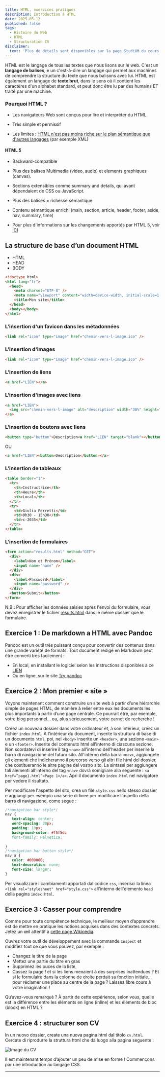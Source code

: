 ```yaml
---
title: HTML, exercices pratiques
description: Introduction à HTML
date: 2025-05-12
published: false
tags:
  - Histoire du Web
  - HTML
  - Structuration CV
disclaimer:
  text: 'Plus de détails sont disponibles sur la page StudiUM du cours.'
---
```


HTML est le langage de tous les textes que nous lisons sur le web. C'est un **langage de balises**, e un c'est-à-dire un langage qui permet aux machines de comprendre la structure du texte que nous balisons avec lui. HTML est également un langage de **texte brut**, dans le sens où il contient les caractères d'un alphabet standard, et peut donc être lu par des humains ET traité par une machine.

### Pourquoi HTML ?

- Les navigateurs Web sont conçus pour lire et interpréter du HTML

- Très simple et permissif

- Les limites : [HTML n'est pas moins riche sur le plan sémantique que d'autres langages](https://cursus.ebsi.umontreal.ca/vol1no1/teasdale.html#c6) (par exemple XML)

#### HTML 5

- Backward-compatible

- Plus des balises Multimedia (video, audio) et elements graphiques (canvas).

- Sections extensibles comme summary and details, qui avant dépendaient de CSS ou JavaScript.

- Plus des balises = richesse sémantique

- Contenu sémantique enrichi (main, section, article, header, footer, aside, nav, summary, time)

- Pour plus d'informations sur les changements apportés par HTML 5, voir [ICI](https://webdi.fr/article/4-HTML5-les-nouveaux-elements.html)


## La structure de base d’un document HTML

- HTML
- HEAD
- BODY

<!--![Une page web - La structure de base](https://www.pierre-giraud.com/wp-content/uploads/2019/05/html-tableau-simple.png)-->

<!--## Liens utiles

- [Pour découvrir les fonctionnalités du HTML](https://dev.to/ananyaneogi/html-can-do-that-c0n)-->

<!-- [Pour diviser le texte en deux colonnes](https://giuliaferretti12.github.io/HNU6058-HNU3058/seance1/index-columns.html)-->

```html
<!doctype html>
<html lang="fr">
  <head>
    <meta charset="UTF-8" />
    <meta name="viewport" content="width=device-width, initial-scale=1.0" />
    <title>Mon site</title>
  </head>
  <body></body>
</html>
```

### L'insertion d'un favicon dans les métadonnées

```html
<link rel="icon" type="image" href="chemin-vers-l-image.ico" />
```

### L'insertion d'images

```html
<link rel="icon" type="image" href="chemin-vers-l-image.ico" />
```

### L'insertion de liens

```html
<a href="LIEN"></a>
```

### L'insertion d'images avec liens

```html
<a href="LIEN">
  <img src="chemin-vers-l-image" alt="description" width="30%" height="30%" />
</a>
```

### L'insertion de boutons avec liens

```html
<button type="button">Description<a href="LIEN" target="blank"></button>
```

OU

```html
<a href="LIEN"><button>Description</button></a>
```

### L'insertion de tableaux

```html
<table border="1">
  <tr>
    <th>Instructrice</th>
    <th>Heure</th>
    <th>Local</th>
  </tr>
  <tr>
    <td>Giulia Ferretti</td>
    <td>9h30 - 15h30</td>
    <td>c-2035</td>
  </tr>
</table>
```

### L'insertion de formulaires

```html
<form action="results.html" method="GET">
  <div>
    <label>Nom et Prénom</label>
    <input name="name" />
  </div>
  <div>
    <label>Password</label>
    <input name="password" />
  </div>
  <button>Submit</button>
</form>
```

N.B.: Pour afficher les données saisies après l'envoi du formulaire, vous devez enregistrer le fichier <a href="/images/results.html" download="results.html">results.html</a> dans le même dossier que le formulaire.

## Exercice 1 : De markdown a HTML avec Pandoc

Pandoc est un outil très puissant conçu pour convertir des contenus dans une grande variété de formats. Tout document rédigé en Markdown peut être converti très facilement :

- En local, en installant le logiciel selon les instructions disponibles à ce [LIEN](https://docs.zettlr.com/fr/installing-pandoc/)
- Ou en ligne, sur le site [Try pandoc](https://pandoc.org/try/)

## Exercice 2 : Mon premier « site »

Voyons maintenant comment construire un site web à partir d’une hiérarchie simple de pages HTML, de manière à relier entre eux les documents les plus importants à partir d’une page centrale. Ce pourrait être, par exemple, votre blog personnel… ou, plus sérieusement, votre carnet de recherche !

Créez un nouveau dossier dans votre ordinateur et, à son intérieur, créez un fichier `index.html`.
À l'intérieur du document, inserite la struttura di base di un documento `html`, poi, nel `<body>` inserite un `<header>`, una sezione `<main>` e un `<footer>`.
Inserite del contenuto html all'interno di ciascuna sezione.
Non scordatevi di inserire il tag `<nav>` all'interno dell'header per inserire la barra di navigazione del futuro sito. All'interno della barra `<nav>`, aggiungete gli elementi che indicheranno il percorso verso gli altri file html del dossier, che costitueranno le altre pagine del vostro sito. La sintassi per aggiungere tali alementi all'interno del tag `<nav>` dovrà somigliare alla seguente : `<a href=”page1.html”>Page 1</a>`. Apri il documento `index.html` nel navigatore per vedere il risultato.

Per modificare l'aspetto del sito, crea un file `style.css` nello stesso dossier e aggiungi per esempio una serie di linee per modificare l'aspetto della barra di navigazione, come segue<!--rivedi css--> : 

```css
/*navigation bar style*/
nav {
   text-align: center;
   word-spacing: 30px;
   padding: 10px;
   background-color: #f5f5dc
   font-family: Helvetica;
   
}
/*navigation bar button style*/
nav a {
   color: #000000;
   text-decoration: none;
   font-size: larger;
}
```

Per visualizzare i cambiamenti apportati dal codice `css`, inserisci la linea `<link rel="stylesheet" href="style.css">` all'interno dell'elemento `head` della pagina `index.html`.

## Exercice 3 : Casser pour comprendre

Comme pour toute compétence technique, le meilleur moyen d’apprendre est de mettre en pratique les notions acquises dans des contextes concrets. Jetez un œil attentif à [cette page Wikipédia](https://en.wikipedia.org/wiki/Wikipedia:On_this_day/Today).

Ouvrez votre outil de développement avec la commande `Inspect` et modifiez tout ce que vous pouvez, par exemple : 

- Changez le titre de la page
- Mettez une partie du titre en gras
- Supprimez les puces de la liste,
- Cassez la page ! et si les liens menaient à des surprises inattendues ? Et si le formulaire dans la colonne de droite perdait sa fonction initiale… pour réclamer une place au centre de la page ? Laissez libre cours à votre imagination !

Qu’avez-vous remarqué ?
À partir de cette expérience, selon vous, quelle est la différence entre les éléments en ligne (inline) et les éléments de bloc (block) en HTML ?

## Exercice 4 : structurer son CV

In un nuovo dossier, create una nuova pagina html dal titolo `cv.html`. Cercate di riprodurre la struttura html che dà luogo alla pagina seguente :

![Image du CV](/images/image-cv.png)

Il est maintenant temps d’ajouter un peu de mise en forme ! Commençons par une introduction au langage CSS.

---

